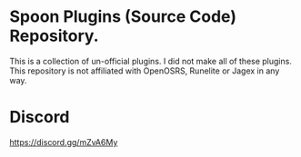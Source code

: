 
# Spoon Plugins (Source Code) Repository.

This is a collection of un-official plugins. I did not make all of these plugins.
This repository is not affiliated with OpenOSRS, Runelite or Jagex in any way.

# Discord
https://discord.gg/mZvA6My
